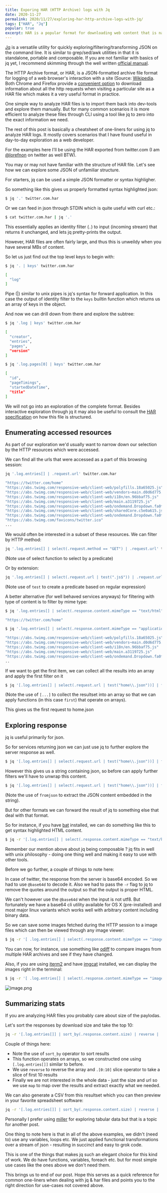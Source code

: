 ```yaml
---
title: Exporing HAR (HTTP Archive) logs with Jq
date: 2020-11-27
permalink: 2020/11/27/exploring-har-http-archive-logs-with-jq/
tags: ["HAR", "Jq"]
popular: true
excerpt: HAR is a popular format for downloading web content that is natively supported by most modern browsers, along with many other tools. In this post we see how to effectively work with har files with jq in the command line.
---
```


[Jq](https://stedolan.github.io/jq/) is a versatile utility for quickly exploring/filtering/transforming JSON on the command line. It is similar to grep/sed/awk utilities in that it is standalone, portable and composable. If you are not familiar with basics of jq yet, I recommend skimming through the well written [official manual](https://stedolan.github.io/jq/manual).

The HTTP Archive format, or HAR, is a JSON-formatted archive file format for logging of a web browser's interaction with a site (Source: [Wikipedia](https://en.wikipedia.org/wiki/HAR_(file_format)). Both Chrome and Firefox provide a [convenient option](https://knowledge.vidyard.com/hc/en-us/articles/360009996213-Download-a-HAR-file-from-your-browser) to download information about all the http requests when visiting a particular site as a HAR file which makes it a very useful format in practice.

One simple way to analyze HAR files is to import them back into dev-tools and explore them manually. But for many common scenarios it is more efficient to analyze these files through CLI using a tool like jq to zero into the exact information we need.

The rest of this post is basically a cheatsheet of one-liners for using jq to analyze HAR logs. It mostly covers scenarios that I have found useful in day-to-day exploration as a web developer.

For the examples here I'll be using the HAR exported from twitter.com (I am [@lorefnon](https://twitter.com/lorefnon) on twitter as well BTW).

You may or may not have familiar with the structure of HAR file. Let's see how we can explore some JSON of unfamiliar structure.

For starters, jq can be used a simple JSON formatter or syntax highligher.

So something like this gives us properly formatted syntax highlighted json:

```sh
$ jq '.' twitter.com.har
```

Or we can feed in json through STDIN which is quite useful with curl etc.:

```sh
$ cat twitter.com.har | jq '.'
```

This essentially applies an identity filter (`.`) to input (incoming stream) that returns it unchanged, and lets jq pretty-prints the output.

However, HAR files are often fairly large, and thus this is unweildy when you have several MBs of content.

So let us just find out the top level keys to begin with:

```sh
$ jq '. | keys' twitter.com.har

[
  "log"
]
```

Pipe (|) similar to unix pipes is jq's syntax for forward application. In this case the output of identity filter to the `keys` builtin function which returns us an array of keys in the object.

And now we can drill down from there and explore the subtree:

```sh
$ jq '.log | keys' twitter.com.har

[
  "creator",
  "entries",
  "pages",
  "version"
]
```

```sh
$ jq '.log.pages[0] | keys' twitter.com.har

[
  "id",
  "pageTimings",
  "startedDateTime",
  "title"
]
```

We will not go into an exploration of the complete format. Besides interactive exploration through jq it may also be useful to consult the [HAR specification](http://www.softwareishard.com/blog/har-12-spec/) on how this file is structured.

## Enumerating accessed resources

As part of our exploration we'd usually want to narrow down our selection by the HTTP resources which were accessed.

We can find all the urls that were accessed as a part of this browsing session:

```sh
jq '.log.entries[] | .request.url' twitter.com.har

"https://twitter.com/home"
"https://abs.twimg.com/responsive-web/client-web/polyfills.18a65025.js"
"https://abs.twimg.com/responsive-web/client-web/vendors~main.d0d6d775.js"
"https://abs.twimg.com/responsive-web/client-web/i18n/en.96bbaf75.js"
"https://abs.twimg.com/responsive-web/client-web/main.a3119725.js"
"https://abs.twimg.com/responsive-web/client-web/ondemand.Dropdown.fa0fef85.js"
"https://abs.twimg.com/responsive-web/client-web/sharedCore.c5e0a615.js"
"https://abs.twimg.com/responsive-web/client-web/ondemand.Dropdown.fa0fef85.js"
"https://abs.twimg.com/favicons/twitter.ico"
...
```

We would often be interested in a subset of these resources. We can filter by HTTP method:

```sh
jq '.log.entries[] | select(.request.method == "GET") | .request.url' twitter.com.har
```

(Note use of select function to select by a predicate)

Or by extension:

```sh
jq '.log.entries[] | select(.request.url | test(".js$")) | .request.url' twitter.com.har
```

(Note use of `test` to create a predicate based on regular expression)

A better alternative (for well behaved services anyways) for filtering with type of content is to filter by mime type:

```sh
$ jq '.log.entries[] | select(.response.content.mimeType == "text/html") | .request.url' twitter.com.har

"https://twitter.com/home"

$ jq '.log.entries[] | select(.response.content.mimeType == "application/javascript") | .request.url' twitter.com.har

"https://abs.twimg.com/responsive-web/client-web/polyfills.18a65025.js"
"https://abs.twimg.com/responsive-web/client-web/vendors~main.d0d6d775.js"
"https://abs.twimg.com/responsive-web/client-web/i18n/en.96bbaf75.js"
"https://abs.twimg.com/responsive-web/client-web/main.a3119725.js"
"https://abs.twimg.com/responsive-web/client-web/ondemand.Dropdown.fa0fef85.js"
..
```

If we want to get the first item, we can collect all the results into an array and apply the first filter on it

```sh
$ jq '[.log.entries[] | select(.request.url | test("home\\.json"))] | first' twitter.com.har  | less
```

(Note the use of `[...]` to collect the resultset into an array so that we can apply functions (in this case `first`) that operate on arrays).

This gives us the first request to home.json

## Exploring response

jq is useful primarily for json.

So for services returning json we can just use jq to further explore the server response as well.

```sh
$ jq '[.log.entries[] | select(.request.url | test("home\\.json"))] | first | .response.content.text' twitter.com.har
```

However this gives us a string containing json, so before can apply further filters we'll have to unwrap this content.

```sh
$ jq '[.log.entries[] | select(.request.url | test("home\\.json"))] | first | .response.content.text | fromjson | .' twitter.com.har
```

(Note the use of `fromjson` to extract the JSON content embedded in the string).

But for other formats we can forward the result of jq to something else that deal with that format.

So for instance, if you have [bat](https://github.com/sharkdp/bat) installed, we can do something like this to get syntax highlighted HTML content.

```sh
$ jq -r '[.log.entries[] | select(.response.content.mimeType == "text/html") ] | first | .response.content.text | @base64d' twitter.com.har  | bat
```

Remember our mention above about jq being composable ? jq fits in well with unix philosophy - doing one thing well and making it easy to use with other tools.

Before we go further, a couple of things to note here:

In case of twitter, the response from the server is base64 encoded. So we had to use `@base64d` to decode it. Also we had to pass the `-r` flag to jq to remove the quotes around the output so that the output is proper HTML.

We can't however use the `@base64d` when the input is not utf8. But fortunately we have a base64 cli utility available for OS X (pre-installed) and most major linux variants which works well with arbitrary content including binary data.

So we can save some images fetched during the HTTP session to a image files which can then be viewed through any image viewer:

```sh
$ jq -r '[ .log.entries[] | select(.response.content.mimeType == "image/png") ] | first | .response.content.text' twitter.com.har | base64 --decode > file.png
```

You can now, for instance, use something like [odiff](https://github.com/dmtrKovalenko/odiff) to compare images from multiple HAR archives and see if they have changed.

Also, if you are using [iterm2](https://iterm2.com/) and have [imgcat](https://iterm2.com/documentation-images.html) installed, we can display the images right in the terminal:

```sh
$ jq -r '[ .log.entries[] | select(.response.content.mimeType == "image/png") ] | first | .response.content.text' twitter.com.har | base64 --decode | imgcat
```


![image.png](/images/Uw4uhn_mK.png)

## Summarizing stats

If you are analyzing HAR files you probably care about size of the paylodas.

Let's sort the responses by download size and take the top 10:

```sh
jq -r '[.log.entries[]] | sort_by(.response.content.size) | reverse | .[0:10] | map([.request.url, .response.content.size])' twitter.com.har
```

Couple of things here:

- Note the use of `sort_by` operator to sort results
- This function operates on arrays, so we constructed one using `[.log.entries[]]` similar to before.
- We use `reverse` to reverse the array and `.[0:10]` slice operator to take a slice of first 10 results
- Finally we are not interested in the whole data - just the size and url so we use `map` to map over the results and extract exactly what we needed.

We can also generate a CSV from this resultset which you can then preview in your favorite spreadsheet software:

```sh
jq -r '[.log.entries[]] | sort_by(.response.content.size) | reverse | .[0:10] | map([.request.url, .response.content.size]) | ["url", "size"],  .[] | @csv' twitter.com.har
```

Personally I prefer using [miller](https://github.com/johnkerl/miller) for exploring tabular data but that is a topic for another post.

One thing to note here is that in all of the above examples, we didn't (need to) use any variables, loops etc. We just applied functional transformations over a stream of json - resulting in succinct and easy to grok code.

This is one of the things that makes jq such an elegant choice for this kind of work. We do have functions, variables, foreach etc. but for most simple use cases like the ones above we don't need them.

This brings us to end of our post. Hope this serves as a quick reference for common one-liners when dealing with jq & har files and points you to the right direction for use-cases not covered above.
